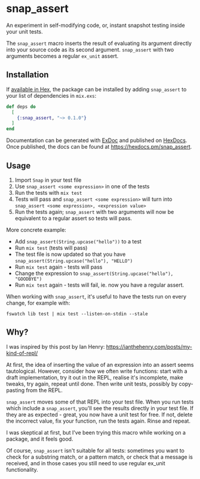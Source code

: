 # snap_assert

An experiment in self-modifying code, or, instant snapshot testing inside your unit tests.

The `snap_assert` macro inserts the result of evaluating its argument directly into your source code as its second argument.
`snap_assert` with two arguments becomes a regular `ex_unit` assert.

## Installation

If [available in Hex](https://hex.pm/docs/publish), the package can be installed
by adding `snap_assert` to your list of dependencies in `mix.exs`:

```elixir
def deps do
  [
    {:snap_assert, "~> 0.1.0"}
  ]
end
```

Documentation can be generated with [ExDoc](https://github.com/elixir-lang/ex_doc)
and published on [HexDocs](https://hexdocs.pm). Once published, the docs can
be found at <https://hexdocs.pm/snap_assert>.

## Usage

1. Import `Snap` in your test file
2. Use `snap_assert <some expression>` in one of the tests
3. Run the tests with `mix test`
4. Tests will pass and `snap_assert <some expression>` will turn into `snap_assert <some expression>, <expression value>`
5. Run the tests again; `snap_assert` with two arguments will now be equivalent to a regular assert so tests will pass.

More concrete example:

- Add `snap_assert(String.upcase("hello"))` to a test
- Run `mix test` (tests will pass)
- The test file is now updated so that you have `snap_assert(String.upcase("hello"), "HELLO")`
- Run `mix test` again - tests will pass
- Change the expression to `snap_assert(String.upcase("hello"), "GOODBYE")`
- Run `mix test` again - tests will fail, ie. now you have a regular assert.

When working with `snap_assert`, it's useful to have the tests run on every change, for example with:

```
fswatch lib test | mix test --listen-on-stdin --stale
```

## Why?

I was inspired by this post by Ian Henry: https://ianthehenry.com/posts/my-kind-of-repl/

At first, the idea of inserting the value of an expression into an assert seems tautological.
However, consider how we often write functions: start with a draft implementation, try it out in the REPL,
realise it's incomplete, make tweaks, try again, repeat until done. Then write unit tests, possibly
by copy-pasting from the REPL.

`snap_assert` moves some of that REPL into your test file. When you run tests which include a `snap_assert`,
you'll see the results directly in your test file. If they are as expected - great, you now have a unit test
for free. If not, delete the incorrect value, fix your function, run the tests again. Rinse and repeat.

I was skeptical at first, but I've been trying this macro while working on a package, and it feels good.

Of course, `snap_assert` isn't suitable for all tests: sometimes you want to check for a substring match, or a pattern match,
or check that a message is received, and in those cases you still need to use regular ex_unit functionality.
